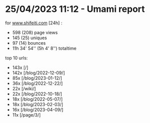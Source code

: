 # 25/04/2023 11:12 - Umami report
for www.shifeiti.com [24h] :

 - 598 (208) page views
 - 145 (25) uniques
 - 97 (14) bounces
 - 11h 34' 54'' (5h 4' 8'') totaltime


top 10 urls:
 - 143x [/]
 - 142x [/blog/2022-12-09/]
 - 85x [/blog/2023-01-12/]
 - 36x [/blog/2022-12-22/]
 - 22x [/wiki/]
 - 22x [/blog/2022-10-18/]
 - 18x [/blog/2022-05-07/]
 - 18x [/blog/2023-02-03/]
 - 16x [/blog/2023-04-09/]
 - 11x [/page/3/]


